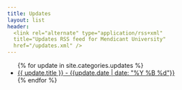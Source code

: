 ```yaml
---
title: Updates
layout: list
header:
  <link rel="alternate" type="application/rss+xml"
  title="Updates RSS feed for Mendicant University"
  href="/updates.xml" />
---
```


<ul class="posts">
{% for update in site.categories.updates %}
  <li>
    <a href="{{update.url}}">
      {{ update.title }} - {{update.date | date: "%Y %B %d"}}
    </a>
  </li>
{% endfor %}
</ul>
